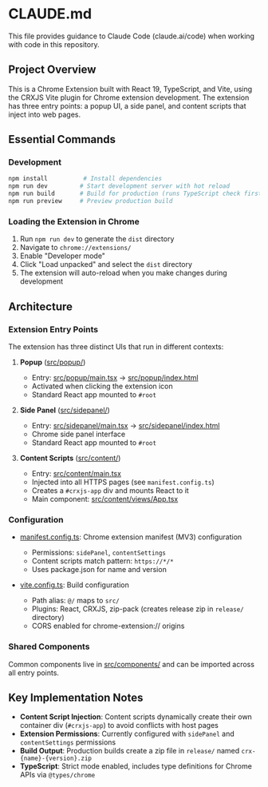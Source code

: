 # CLAUDE.md

This file provides guidance to Claude Code (claude.ai/code) when working with code in this repository.

## Project Overview

This is a Chrome Extension built with React 19, TypeScript, and Vite, using the CRXJS Vite plugin for Chrome extension development. The extension has three entry points: a popup UI, a side panel, and content scripts that inject into web pages.

## Essential Commands

### Development
```bash
npm install          # Install dependencies
npm run dev         # Start development server with hot reload
npm run build       # Build for production (runs TypeScript check first)
npm run preview     # Preview production build
```

### Loading the Extension in Chrome
1. Run `npm run dev` to generate the `dist` directory
2. Navigate to `chrome://extensions/`
3. Enable "Developer mode"
4. Click "Load unpacked" and select the `dist` directory
5. The extension will auto-reload when you make changes during development

## Architecture

### Extension Entry Points

The extension has three distinct UIs that run in different contexts:

1. **Popup** ([src/popup/](src/popup/))
   - Entry: [src/popup/main.tsx](src/popup/main.tsx) → [src/popup/index.html](src/popup/index.html)
   - Activated when clicking the extension icon
   - Standard React app mounted to `#root`

2. **Side Panel** ([src/sidepanel/](src/sidepanel/))
   - Entry: [src/sidepanel/main.tsx](src/sidepanel/main.tsx) → [src/sidepanel/index.html](src/sidepanel/index.html)
   - Chrome side panel interface
   - Standard React app mounted to `#root`

3. **Content Scripts** ([src/content/](src/content/))
   - Entry: [src/content/main.tsx](src/content/main.tsx)
   - Injected into all HTTPS pages (see `manifest.config.ts`)
   - Creates a `#crxjs-app` div and mounts React to it
   - Main component: [src/content/views/App.tsx](src/content/views/App.tsx)

### Configuration

- [manifest.config.ts](manifest.config.ts): Chrome extension manifest (MV3) configuration
  - Permissions: `sidePanel`, `contentSettings`
  - Content scripts match pattern: `https://*/*`
  - Uses package.json for name and version

- [vite.config.ts](vite.config.ts): Build configuration
  - Path alias: `@/` maps to `src/`
  - Plugins: React, CRXJS, zip-pack (creates release zip in `release/` directory)
  - CORS enabled for chrome-extension:// origins

### Shared Components

Common components live in [src/components/](src/components/) and can be imported across all entry points.

## Key Implementation Notes

- **Content Script Injection**: Content scripts dynamically create their own container div (`#crxjs-app`) to avoid conflicts with host pages
- **Extension Permissions**: Currently configured with `sidePanel` and `contentSettings` permissions
- **Build Output**: Production builds create a zip file in `release/` named `crx-{name}-{version}.zip`
- **TypeScript**: Strict mode enabled, includes type definitions for Chrome APIs via `@types/chrome`
